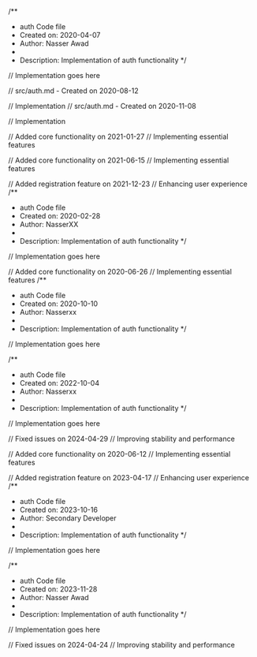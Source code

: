 /**
 * auth Code file
 * Created on: 2020-04-07
 * Author: Nasser Awad
 *
 * Description: Implementation of auth functionality
 */
 
// Implementation goes here

// src/auth.md - Created on 2020-08-12

// Implementation
// src/auth.md - Created on 2020-11-08

// Implementation

// Added core functionality on 2021-01-27
// Implementing essential features

// Added core functionality on 2021-06-15
// Implementing essential features

// Added registration feature on 2021-12-23
// Enhancing user experience
/**
 * auth Code file
 * Created on: 2020-02-28
 * Author: NasserXX
 *
 * Description: Implementation of auth functionality
 */
 
// Implementation goes here


// Added core functionality on 2020-06-26
// Implementing essential features
/**
 * auth Code file
 * Created on: 2020-10-10
 * Author: Nasserxx
 *
 * Description: Implementation of auth functionality
 */
 
// Implementation goes here

/**
 * auth Code file
 * Created on: 2022-10-04
 * Author: Nasserxx
 *
 * Description: Implementation of auth functionality
 */
 
// Implementation goes here


// Fixed issues on 2024-04-29
// Improving stability and performance

// Added core functionality on 2020-06-12
// Implementing essential features

// Added registration feature on 2023-04-17
// Enhancing user experience
/**
 * auth Code file
 * Created on: 2023-10-16
 * Author: Secondary Developer
 *
 * Description: Implementation of auth functionality
 */
 
// Implementation goes here

/**
 * auth Code file
 * Created on: 2023-11-28
 * Author: Nasser Awad
 *
 * Description: Implementation of auth functionality
 */
 
// Implementation goes here


// Fixed issues on 2024-04-24
// Improving stability and performance
